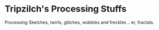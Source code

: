 Tripzilch's Processing Stuffs
=============================

Processing Sketches, twirls, glitches, wobbles and freckles .. er, fractals.


